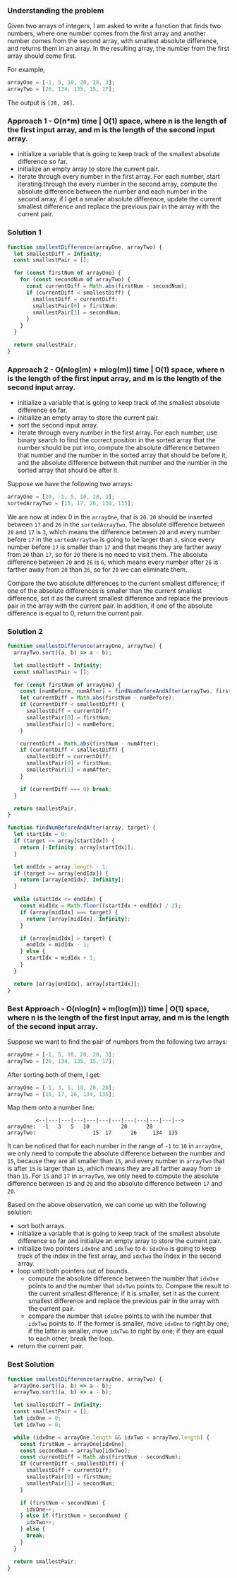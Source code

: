 ### Understanding the problem

Given two arrays of integers, I am asked to write a function that finds two numbers, where one number comes from the first array and another number comes from the second array, with smallest absolute difference, and returns them in an array. In the resulting array, the number from the first array should come first.

For example,

```js
arrayOne = [-1, 5, 10, 20, 28, 3];
arrayTwo = [26, 134, 135, 15, 17];
```

The output is `[28, 26]`.

### Approach 1 - O(n\*m) time | O(1) space, where n is the length of the first input array, and m is the length of the second input array.

- initialize a variable that is going to keep track of the smallest absolute difference so far.
- initialize an empty array to store the current pair.
- iterate through every number in the first array. For each number, start iterating through the every number in the second array, compute the absolute difference between the number and each number in the second array, if I get a smaller absolute difference, update the current smallest difference and replace the previous pair in the array with the current pair.

### Solution 1

```js
function smallestDifference(arrayOne, arrayTwo) {
  let smallestDiff = Infinity;
  const smallestPair = [];

  for (const firstNum of arrayOne) {
    for (const secondNum of arrayTwo) {
      const currentDiff = Math.abs(firstNum - secondNum);
      if (currentDiff < smallestDiff) {
        smallestDiff = currentDiff;
        smallestPair[0] = firstNum;
        smallestPair[1] = secondNum;
      }
    }
  }

  return smallestPair;
}
```

### Approach 2 - O(nlog(m) + mlog(m)) time | O(1) space, where n is the length of the first input array, and m is the length of the second input array.

- initialize a variable that is going to keep track of the smallest absolute difference so far.
- initialize an empty array to store the current pair.
- sort the second input array.
- iterate through every number in the first array. For each number, use binary search to find the correct position in the sorted array that the number should be put into, compute the absolute difference between that number and the number in the sorted array that should be before it, and the absolute difference between that number and the number in the sorted array that should be after it.

Suppose we have the following two arrays:

```js
arrayOne = [20, -1, 5, 10, 28, 3];
sortedArrayTwo = [15, 17, 26, 134, 135];
```

We are now at index 0 in the `arrayOne`, that is `20`. `20` should be inserted between `17` and `26` in the `sortedArrayTwo`. The absolute difference between `20` and `17` is `3`, which means the difference between `20` and every number before `17` in the `sortedArrayTwo` is going to be larger than `3`, since every number before `17` is smaller than `17` and that means they are farther away from `20` than `17`, so for `20` there is no need to visit them. The absolute difference between `20` and `26` is `6`, which means every number after `26` is farther away from `20` than `26`, so for `20` we can eliminate them.

Compare the two absolute differences to the current smallest difference; if one of the absolute differences is smaller than the current smallest difference, set it as the current smallest difference and replace the previous pair in the array with the current pair. In addition, if one of the absolute difference is equal to 0, return the current pair.

### Solution 2

```js
function smallestDifference(arrayOne, arrayTwo) {
  arrayTwo.sort((a, b) => a - b);

  let smallestDiff = Infinity;
  const smallestPair = [];

  for (const firstNum of arrayOne) {
    const [numBefore, numAfter] = findNumBeforeAndAfter(arrayTwo, firstNum);
    let currentDiff = Math.abs(firstNum - numBefore);
    if (currentDiff < smallestDiff) {
      smallestDiff = currentDiff;
      smallestPair[0] = firstNum;
      smallestPair[1] = numBefore;
    }

    currentDiff = Math.abs(firstNum - numAfter);
    if (currentDiff < smallestDiff) {
      smallestDiff = currentDiff;
      smallestPair[0] = firstNum;
      smallestPair[1] = numAfter;
    }

    if (currentDiff === 0) break;
  }

  return smallestPair;
}

function findNumBeforeAndAfter(array, target) {
  let startIdx = 0;
  if (target <= array[startIdx]) {
    return [-Infinity, array[startIdx]];
  }

  let endIdx = array.length - 1;
  if (target >= array[endIdx]) {
    return [array[endIdx], Infinity];
  }

  while (startIdx <= endIdx) {
    const midIdx = Math.floor((startIdx + endIdx) / 2);
    if (array[midIdx] === target) {
      return [array[midIdx], Infinity];
    }

    if (array[midIdx] > target) {
      endIdx = midIdx - 1;
    } else {
      startIdx = midIdx + 1;
    }
  }

  return [array[endIdx], array[startIdx]];
}
```

### Best Approach - O(nlog(n) + m(log(m))) time | O(1) space, where n is the length of the first input array, and m is the length of the second input array.

Suppose we want to find the pair of numbers from the following two arrays:

```js
arrayOne = [-1, 5, 10, 20, 28, 3];
arrayTwo = [26, 134, 135, 15, 17];
```

After sorting both of them, I get:

```js
arrayOne = [-1, 3, 5, 10, 20, 28];
arrayTwo = [15, 17, 26, 134, 135];
```

Map them onto a number line:

```
         <--|---|---|---|---|---|---|---|---|---|---|-->
arrayOne:  -1   3   5   10          20      28
arrayTwo:                  15  17      26     134  135
```

It can be noticed that for each number in the range of `-1` to `10` in `arrayOne`, we only need to compute the absolute difference between the number and `15`, because they are all smaller than `15`, and every number in `arrayTwo` that is after `15` is larger than `15`, which means they are all farther away from `10` than `15`. For `15` and `17` in `arrayTwo`, we only need to compute the absolute difference between `15` and `20` and the absolute difference between `17` and `20`.

Based on the above observation, we can come up with the following solution:

- sort both arrays.
- initialize a variable that is going to keep track of the smallest absolute difference so far and initialize an empty array to store the current pair.
- initialize two pointers `idxOne` and `idxTwo` to `0`. `idxOne` is going to keep track of the index in the first array, and `idxTwo` the index in the second array.
- loop until both pointers out of bounds.
  - compute the absolute difference between the number that `idxOne` points to and the number that `idxTwo` points to. Compare the result to the current smallest difference; if it is smaller, set it as the current smallest difference and replace the previous pair in the array with the current pair.
  - compare the number that `idxOne` points to with the number that `idxTwo` points to. If the former is smaller, move `idxOne` to right by one; if the latter is smaller, move `idxTwo` to right by one; if they are equal to each other, break the loop.
- return the current pair.

### Best Solution

```js
function smallestDifference(arrayOne, arrayTwo) {
  arrayOne.sort((a, b) => a - b);
  arrayTwo.sort((a, b) => a - b);

  let smallestDiff = Infinity;
  const smallestPair = [];
  let idxOne = 0;
  let idxTwo = 0;

  while (idxOne < arrayOne.length && idxTwo < arrayTwo.length) {
    const firstNum = arrayOne[idxOne];
    const secondNum = arrayTwo[idxTwo];
    const currentDiff = Math.abs(firstNum - secondNum);
    if (currentDiff < smallestDiff) {
      smallestDiff = currentDiff;
      smallestPair[0] = firstNum;
      smallestPair[1] = secondNum;
    }

    if (firstNum < secondNum) {
      idxOne++;
    } else if (firstNum > secondNum) {
      idxTwo++;
    } else {
      break;
    }
  }

  return smallestPair;
}
```

